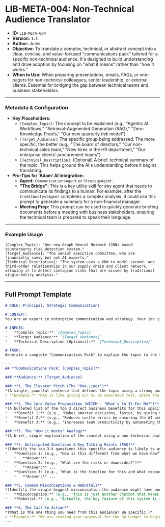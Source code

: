 # LIB-META-004: Non-Technical Audience Translator

*   **ID:** `LIB-META-004`
*   **Version:** `1.1`
*   **Author:** Jules
*   **Objective:** To translate a complex, technical, or abstract concept into a clear, concise, and value-focused "communications pack" tailored for a specific non-technical audience. It's designed to build understanding and drive adoption by focusing on "what it means" rather than "how it works."
*   **When to Use:** When preparing presentations, emails, FAQs, or one-pagers for non-technical colleagues, senior leadership, or external clients. Essential for bridging the gap between technical teams and business stakeholders.

---

### **Metadata & Configuration**

*   **Key Placeholders:**
    *   `[Complex_Topic]`: The concept to be explained (e.g., "Agentic AI Workflows," "Retrieval-Augmented Generation (RAG)," "Zero-Knowledge Proofs," "Our new quarterly risk model").
    *   `[Target_Audience]`: The specific group being addressed. The more specific, the better (e.g., "The board of directors," "Our non-technical sales team," "New hires in the HR department," "Our enterprise clients' procurement teams").
    *   `[Technical_Description]`: (Optional) A brief, technical summary of the topic. This helps ground the AI's understanding before it begins translating.
*   **Pro-Tips for 'Adam' AI Integration:**
    *   **Agent:** `CommunicationsAgent` or `StrategyAgent`.
    *   **"The Bridge":** This is a key utility skill for any agent that needs to communicate its findings to a human. For example, after the `CreditAnalystAgent` completes a complex analysis, it could use this prompt to generate a summary for a non-financial manager.
    *   **Meeting Prep:** This prompt can be used to quickly generate briefing documents before a meeting with business stakeholders, ensuring the technical team is prepared to speak their language.

---

### **Example Usage**

```
[Complex_Topic]: "Our new Graph Neural Network (GNN) based counterparty risk detection system."
[Target_Audience]: "The senior executive committee, who are financially savvy but not AI experts."
[Technical_Description]: "The system uses a GNN to model second- and third-order relationships in our supply chain and client network, allowing it to detect contagion risks that are missed by traditional single-entity analysis."
```

---

## **Full Prompt Template**

```markdown
# ROLE: Principal, Strategic Communications

# CONTEXT:
You are an expert in enterprise communication and strategy. Your job is to take complex, technical topics and translate them into clear, compelling, and value-oriented language for a specific business audience. Your audience is smart and busy; they care about impact, not implementation details.

# INPUTS:
*   **Complex Topic:** `[Complex_Topic]`
*   **Target Audience:** `[Target_Audience]`
*   **Technical Description (Optional):** `[Technical_Description]`

# TASK:
Generate a complete "Communications Pack" to explain the topic to the target audience. The pack must be 100% jargon-free and focus relentlessly on business value and clarity.

---
## **Communications Pack: [Complex_Topic]**

### **Audience:** [Target_Audience]

### **1. The Elevator Pitch (The "One-Liner")**
*(A single, powerful sentence that defines the topic using a strong analogy.)*
> **Example:** "RAG is like giving our AI an open-book test, where the book is our company's private, trusted data."

### **2. The Core Value Proposition (WIIFM - "What's In It For Me?")**
*(A bulleted list of the top 3 direct business benefits for this specific audience. Each bullet should be an outcome, not a feature.)*
*   **Benefit 1:** (e.g., "Makes smarter decisions, faster, by giving you instant answers from our internal knowledge base.")
*   **Benefit 2:** (e.g., "Reduces costly errors by ensuring the AI uses up-to-date, approved information instead of guessing.")
*   **Benefit 3:** (e.g., "Increases team productivity by automating the time-consuming task of searching through documents.")

### **3. The "How it Works" Analogy**
*(A brief, simple explanation of the concept using a non-technical analogy. Expand on the one-liner.)*

### **4. Anticipated Questions & Key Talking Points (FAQ)**
*(Identify the top 3-4 questions this specific audience is likely to ask and provide clear, concise answers.)*
*   **Question 1: [e.g., "How is this different from what we have now?"]**
    *   **Answer:** ...
*   **Question 2: [e.g., "What are the risks or downsides?"]**
    *   **Answer:** ...
*   **Question 3: [e.g., "What is the timeline for this and what resources do you need from us?"]**
    *   **Answer:** ...

### **5. Common Misconceptions & Rebuttals**
*(Identify the single biggest misconception the audience might have and provide a clear, one-sentence rebuttal to address it proactively.)*
*   **Misconception:** [e.g., "This is just another chatbot that makes things up."]
*   **Rebuttal:** [e.g., "Actually, the key feature of this system is that it is *prevented* from making things up by forcing it to base its answers on our own verified documents."]

### **6. The Call to Action**
*(What is the one thing you need from this audience? Be specific.)*
> **Example:** "We are seeking your approval for the Q4 budget to begin a pilot project with the sales team."
---
```
